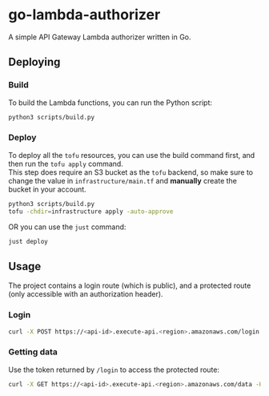 # go-lambda-authorizer
A simple API Gateway Lambda authorizer written in Go.

## Deploying

### Build
To build the Lambda functions, you can run the Python script:

```bash
python3 scripts/build.py
```

### Deploy
To deploy all the `tofu` resources, you can use the build command first, and then run the `tofu apply` command.  
This step does require an S3 bucket as the `tofu` backend, so make sure to change the value in `infrastructure/main.tf` and **manually** create the bucket in your account.
```bash
python3 scripts/build.py
tofu -chdir=infrastructure apply -auto-approve
```

OR you can use the `just` command:

```bash
just deploy
```

## Usage

The project contains a login route (which is public), and a protected route (only accessible with an authorization header).

### Login

```bash
curl -X POST https://<api-id>.execute-api.<region>.amazonaws.com/login -d '{"username": "user1"}' | jq .token
```

### Getting data

Use the token returned by `/login` to access the protected route:

```bash
curl -X GET https://<api-id>.execute-api.<region>.amazonaws.com/data -H "Authorization:<token>"
```
